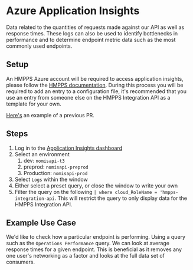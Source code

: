 # Azure Application Insights
Data related to the quantities of requests made against our API as well as response times. These logs can also be used to
identify bottlenecks in performance and to determine endpoint metric data such as the most commonly used endpoints.

## Setup
An HMPPS Azure account will be required to access application insights, please follow the [HMPPS documentation](https://dsdmoj.atlassian.net/wiki/spaces/DSTT/pages/3897131056/DSO+Self-service+-+create+Azure+account).
During this process you will be required to add an entry to a configuration file, it's recommended that you use an entry
from someone else on the HMPPS Integration API as a template for your own.

[Here's](https://github.com/ministryofjustice/dso-infra-azure-ad/pull/1053) an example of a previous PR.

## Steps
1. Log in to the [Application Insights dashboard](https://portal.azure.com/#view/HubsExtension/BrowseResource/resourceType/microsoft.insights%2Fcomponents)
2. Select an environment
    1. dev: `nomisapi-t3`
    2. preprod: `nomisapi-preprod`
    3. Production: `nomisapi-prod`
4. Select `Logs` within the window
5. Either select a preset query, or close the window to write your own
6. Filter the query on the following `| where cloud_RoleName = 'hmpps-integration-api`. This will restrict the query to
   only display data for the HMPPS Integration API.

## Example Use Case
We'd like to check how a particular endpoint is performing. Using a query such as the `Operations Performance` query. 
We can look at average response times for a given endpoint. This is beneficial as it removes any one user's networking
as a factor and looks at the full data set of consumers.
